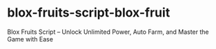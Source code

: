 # blox-fruits-script-blox-fruit
Blox Fruits Script – Unlock Unlimited Power, Auto Farm, and Master the Game with Ease

